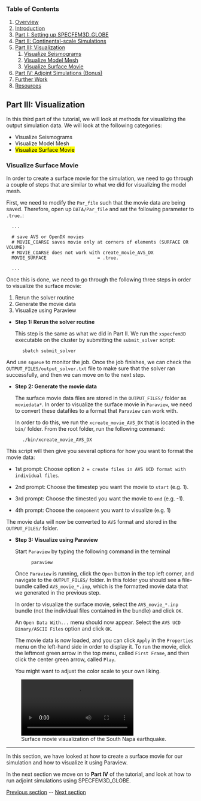 ### Table of Contents
1. [Overview](/index.md)
2. [Introduction](/intro_specfem.md)
3. [Part I: Setting up SPECFEM3D_GLOBE](/setup_specfem3d.md)
4. [Part II: Continental-scale Simulations](/prepare_data.md)
5. [Part III: Visualization](/vis_seismo.md)
    1. [Visualize Seismograms](/vis_seismo.md)
    2. [Visualize Model Mesh](/vis_mesh.md)
    3. [Visualize Surface Movie](/vis_movie.md)
6. [Part IV: Adjoint Simulations (Bonus)](/run_adj_solver.md)
7. [Further Work](/further_work.md)
8. [Resources](/resources.md)


## Part III: Visualization

In this third part of the tutorial, we will look at methods for visualizing the
output simulation data. We will look at the following categories:

* Visualize Seismograms
* Visualize Model Mesh
* <mark>Visualize Surface Movie</mark>

### Visualize Surface Movie

In order to create a surface movie for the simulation, we need to go through a
couple of steps that are similar to what we did for visualizing the model mesh.

First, we need to modify the `Par_file` such that the movie data are being
saved. Therefore, open up `DATA/Par_file` and set the following parameter to
`.true.`:

      ...

      # save AVS or OpenDX movies
      # MOVIE_COARSE saves movie only at corners of elements (SURFACE OR VOLUME)
      # MOVIE_COARSE does not work with create_movie_AVS_DX
      MOVIE_SURFACE                   = .true.

      ...

Once this is done, we need to go through the following three steps in order to
visualize the surface movie:

1. Rerun the solver routine
2. Generate the movie data
3. Visualize using Paraview

* **Step 1: Rerun the solver routine**

  This step is the same as what we did in Part II. We run the `xspecfem3D`
  executable on the cluster by submitting the `submit_solver` script:

```shell
      sbatch submit_solver
```
  And use `squeue` to monitor the job. Once the job finishes, we can check the
  `OUTPUT_FILES/output_solver.txt` file to make sure that the solver ran
  successfully, and then we can move on to the next step.

* **Step 2: Generate the movie data**

  The surface movie data files are stored in the
  `OUTPUT_FILES/` folder as `moviedata*`. In order to visualize the surface 
  movie in `Paraview`, we need to convert these datafiles to a format that 
  `Paraview` can work with.

  In order to do this, we run the `xcreate_movie_AVS_DX` that is located in the
  `bin/` folder. From the root folder, run the following
  command:

```shell
      ./bin/xcreate_movie_AVS_DX
```

  This script will then give you several options for how you want to format the
  movie data:

  * 1st prompt: Choose option `2 = create files in AVS UCD format with 
    individual files`.

  * 2nd prompt: Choose the timestep you want the movie to `start` (e.g. 1).

  * 3rd prompt: Choose the timested you want the movie to `end` (e.g. -1).

  * 4th prompt: Choose the `component` you want to visualize (e.g. 1)

  The movie data will now be converted to `AVS` format and stored in the
  `OUTPUT_FILES/` folder.

* **Step 3: Visualize using Paraview**

  Start `Paraview` by typing the following command in the terminal

  ```shell
        paraview
  ```
  
  Once `Paraview` is running, click the `Open` button in the top left corner, and
  navigate to the `OUTPUT_FILES/` folder. In this folder you should see 
  a file-bundle called `AVS_movie_*.inp`, which is the formatted movie 
  data that we generated in the previous step.

  In order to visualize the surface movie, select the `AVS_movie_*.inp` bundle
  (not the individual files contained in the bundle) and click `OK`.
  
  An `Open Data With...` menu should now appear. Select the `AVS UCD
  Binary/ASCII Files` option and click `OK`.

  The movie data is now loaded, and you can click `Apply` in the `Properties`
  menu on the left-hand side in order to display it. To run the movie, click
  the leftmost green arrow in the top menu, called `First Frame`, and then
  click the center green arrow, called `Play`.

  You might want to adjust the color scale to your own liking.

<figure>
  <video src="Fig/surf_mov.mp4" controls preload></video>
  <figcaption>Surface movie visualization of the South Napa earthquake.</figcaption>
</figure>

---
In this section, we have looked at how to create a surface movie for our
simulation and how to visualize it using Paraview.

In the next section we move on to **Part IV** of the tutorial, and look at how
to run adjoint simulations using SPECFEM3D_GLOBE.

[Previous section](/vis_mesh.md) -- [Next section](/run_adj_solver.md)
